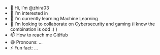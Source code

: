 - 👋 Hi, I’m @zhira03
- 👀 I’m interested in 
- 🌱 I’m currently learning Machine Learning 
- 💞️ I’m looking to collaborate on Cybersecurity and gaming (i know the combination is odd :) )
- 📫 How to reach me GitHub 
- 😄 Pronouns: ...
- ⚡ Fun fact: ...


<!---
zhira03/zhira03 is a ✨ special ✨ repository because its `README.md` (this file) appears on your GitHub profile.
You can click the Preview link to take a look at your changes.
--->
